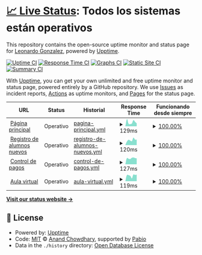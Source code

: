 # [📈 Live Status](https://demo.upptime.js.org): <!--live status--> **Todos los sistemas están operativos**

This repository contains the open-source uptime monitor and status page for [Leonardo Gonzalez](https://demo.upptime.js.org), powered by [Upptime](https://github.com/upptime/upptime).

[![Uptime CI](https://github.com/gonzalezrujano/sigloxxi_status/workflows/Uptime%20CI/badge.svg)](https://github.com/gonzalezrujano/sigloxxi_status/actions?query=workflow%3A%22Uptime+CI%22)
[![Response Time CI](https://github.com/gonzalezrujano/sigloxxi_status/workflows/Response%20Time%20CI/badge.svg)](https://github.com/gonzalezrujano/sigloxxi_status/actions?query=workflow%3A%22Response+Time+CI%22)
[![Graphs CI](https://github.com/gonzalezrujano/sigloxxi_status/workflows/Graphs%20CI/badge.svg)](https://github.com/gonzalezrujano/sigloxxi_status/actions?query=workflow%3A%22Graphs+CI%22)
[![Static Site CI](https://github.com/gonzalezrujano/sigloxxi_status/workflows/Static%20Site%20CI/badge.svg)](https://github.com/gonzalezrujano/sigloxxi_status/actions?query=workflow%3A%22Static+Site+CI%22)
[![Summary CI](https://github.com/gonzalezrujano/sigloxxi_status/workflows/Summary%20CI/badge.svg)](https://github.com/gonzalezrujano/sigloxxi_status/actions?query=workflow%3A%22Summary+CI%22)

With [Upptime](https://upptime.js.org), you can get your own unlimited and free uptime monitor and status page, powered entirely by a GitHub repository. We use [Issues](https://github.com/gonzalezrujano/sigloxxi_status/issues) as incident reports, [Actions](https://github.com/gonzalezrujano/sigloxxi_status/actions) as uptime monitors, and [Pages](https://demo.upptime.js.org) for the status page.

<!--start: status pages-->
<!-- This summary is generated by Upptime (https://github.com/upptime/upptime) -->
<!-- Do not edit this manually, your changes will be overwritten -->
<!-- prettier-ignore -->
| URL | Status | Historial | Response Time | Funcionando desde siempre |
| --- | ------ | ------- | ------------- | ------ |
| <img alt="" src="https://icons.duckduckgo.com/ip3/colegiosigloxxi.net.ico" height="13"> [Página principal](https://colegiosigloxxi.net) | Operativo | [pagina-principal.yml](https://github.com/gonzalezrujano/sigloxxi_status/commits/HEAD/history/pagina-principal.yml) | <details><summary><img alt="Gráfico de tiempo de respuesta" src="./graphs/pagina-principal/response-time-week.png" height="20"> 129ms</summary><br><a href="https://gonzalezrujano.github.io/sigloxxi_status/history/pagina-principal"><img alt="Response time 196" src="https://img.shields.io/endpoint?url=https%3A%2F%2Fraw.githubusercontent.com%2Fgonzalezrujano%2Fsigloxxi_status%2FHEAD%2Fapi%2Fpagina-principal%2Fresponse-time.json"></a><br><a href="https://gonzalezrujano.github.io/sigloxxi_status/history/pagina-principal"><img alt="Tiempos de respuesta las últimas 24 horas 96" src="https://img.shields.io/endpoint?url=https%3A%2F%2Fraw.githubusercontent.com%2Fgonzalezrujano%2Fsigloxxi_status%2FHEAD%2Fapi%2Fpagina-principal%2Fresponse-time-day.json"></a><br><a href="https://gonzalezrujano.github.io/sigloxxi_status/history/pagina-principal"><img alt="Tiempos de respuesta los últimos 7 dias 129" src="https://img.shields.io/endpoint?url=https%3A%2F%2Fraw.githubusercontent.com%2Fgonzalezrujano%2Fsigloxxi_status%2FHEAD%2Fapi%2Fpagina-principal%2Fresponse-time-week.json"></a><br><a href="https://gonzalezrujano.github.io/sigloxxi_status/history/pagina-principal"><img alt="Tiempos de respuesta los últimos 30 dias 198" src="https://img.shields.io/endpoint?url=https%3A%2F%2Fraw.githubusercontent.com%2Fgonzalezrujano%2Fsigloxxi_status%2FHEAD%2Fapi%2Fpagina-principal%2Fresponse-time-month.json"></a><br><a href="https://gonzalezrujano.github.io/sigloxxi_status/history/pagina-principal"><img alt="Tiempos de respuesta el último año 196" src="https://img.shields.io/endpoint?url=https%3A%2F%2Fraw.githubusercontent.com%2Fgonzalezrujano%2Fsigloxxi_status%2FHEAD%2Fapi%2Fpagina-principal%2Fresponse-time-year.json"></a></details> | <details><summary><a href="https://gonzalezrujano.github.io/sigloxxi_status/history/pagina-principal">100.00%</a></summary><a href="https://gonzalezrujano.github.io/sigloxxi_status/history/pagina-principal"><img alt="Funcionando desde siempre 100.00%" src="https://img.shields.io/endpoint?url=https%3A%2F%2Fraw.githubusercontent.com%2Fgonzalezrujano%2Fsigloxxi_status%2FHEAD%2Fapi%2Fpagina-principal%2Fuptime.json"></a><br><a href="https://gonzalezrujano.github.io/sigloxxi_status/history/pagina-principal"><img alt="Funcionando las ultimas 24 horas 100.00%" src="https://img.shields.io/endpoint?url=https%3A%2F%2Fraw.githubusercontent.com%2Fgonzalezrujano%2Fsigloxxi_status%2FHEAD%2Fapi%2Fpagina-principal%2Fuptime-day.json"></a><br><a href="https://gonzalezrujano.github.io/sigloxxi_status/history/pagina-principal"><img alt="Funcionando los últimos 7 dias 100.00%" src="https://img.shields.io/endpoint?url=https%3A%2F%2Fraw.githubusercontent.com%2Fgonzalezrujano%2Fsigloxxi_status%2FHEAD%2Fapi%2Fpagina-principal%2Fuptime-week.json"></a><br><a href="https://gonzalezrujano.github.io/sigloxxi_status/history/pagina-principal"><img alt="Funcionando el último mes 100.00%" src="https://img.shields.io/endpoint?url=https%3A%2F%2Fraw.githubusercontent.com%2Fgonzalezrujano%2Fsigloxxi_status%2FHEAD%2Fapi%2Fpagina-principal%2Fuptime-month.json"></a><br><a href="https://gonzalezrujano.github.io/sigloxxi_status/history/pagina-principal"><img alt="Funcionando el último año 100.00%" src="https://img.shields.io/endpoint?url=https%3A%2F%2Fraw.githubusercontent.com%2Fgonzalezrujano%2Fsigloxxi_status%2FHEAD%2Fapi%2Fpagina-principal%2Fuptime-year.json"></a></details>
| <img alt="" src="https://icons.duckduckgo.com/ip3/register.colegiosigloxxi.net.ico" height="13"> [Registro de alumnos nuevos](https://register.colegiosigloxxi.net) | Operativo | [registro-de-alumnos-nuevos.yml](https://github.com/gonzalezrujano/sigloxxi_status/commits/HEAD/history/registro-de-alumnos-nuevos.yml) | <details><summary><img alt="Gráfico de tiempo de respuesta" src="./graphs/registro-de-alumnos-nuevos/response-time-week.png" height="20"> 120ms</summary><br><a href="https://gonzalezrujano.github.io/sigloxxi_status/history/registro-de-alumnos-nuevos"><img alt="Response time 168" src="https://img.shields.io/endpoint?url=https%3A%2F%2Fraw.githubusercontent.com%2Fgonzalezrujano%2Fsigloxxi_status%2FHEAD%2Fapi%2Fregistro-de-alumnos-nuevos%2Fresponse-time.json"></a><br><a href="https://gonzalezrujano.github.io/sigloxxi_status/history/registro-de-alumnos-nuevos"><img alt="Tiempos de respuesta las últimas 24 horas 130" src="https://img.shields.io/endpoint?url=https%3A%2F%2Fraw.githubusercontent.com%2Fgonzalezrujano%2Fsigloxxi_status%2FHEAD%2Fapi%2Fregistro-de-alumnos-nuevos%2Fresponse-time-day.json"></a><br><a href="https://gonzalezrujano.github.io/sigloxxi_status/history/registro-de-alumnos-nuevos"><img alt="Tiempos de respuesta los últimos 7 dias 120" src="https://img.shields.io/endpoint?url=https%3A%2F%2Fraw.githubusercontent.com%2Fgonzalezrujano%2Fsigloxxi_status%2FHEAD%2Fapi%2Fregistro-de-alumnos-nuevos%2Fresponse-time-week.json"></a><br><a href="https://gonzalezrujano.github.io/sigloxxi_status/history/registro-de-alumnos-nuevos"><img alt="Tiempos de respuesta los últimos 30 dias 164" src="https://img.shields.io/endpoint?url=https%3A%2F%2Fraw.githubusercontent.com%2Fgonzalezrujano%2Fsigloxxi_status%2FHEAD%2Fapi%2Fregistro-de-alumnos-nuevos%2Fresponse-time-month.json"></a><br><a href="https://gonzalezrujano.github.io/sigloxxi_status/history/registro-de-alumnos-nuevos"><img alt="Tiempos de respuesta el último año 168" src="https://img.shields.io/endpoint?url=https%3A%2F%2Fraw.githubusercontent.com%2Fgonzalezrujano%2Fsigloxxi_status%2FHEAD%2Fapi%2Fregistro-de-alumnos-nuevos%2Fresponse-time-year.json"></a></details> | <details><summary><a href="https://gonzalezrujano.github.io/sigloxxi_status/history/registro-de-alumnos-nuevos">100.00%</a></summary><a href="https://gonzalezrujano.github.io/sigloxxi_status/history/registro-de-alumnos-nuevos"><img alt="Funcionando desde siempre 100.00%" src="https://img.shields.io/endpoint?url=https%3A%2F%2Fraw.githubusercontent.com%2Fgonzalezrujano%2Fsigloxxi_status%2FHEAD%2Fapi%2Fregistro-de-alumnos-nuevos%2Fuptime.json"></a><br><a href="https://gonzalezrujano.github.io/sigloxxi_status/history/registro-de-alumnos-nuevos"><img alt="Funcionando las ultimas 24 horas 100.00%" src="https://img.shields.io/endpoint?url=https%3A%2F%2Fraw.githubusercontent.com%2Fgonzalezrujano%2Fsigloxxi_status%2FHEAD%2Fapi%2Fregistro-de-alumnos-nuevos%2Fuptime-day.json"></a><br><a href="https://gonzalezrujano.github.io/sigloxxi_status/history/registro-de-alumnos-nuevos"><img alt="Funcionando los últimos 7 dias 100.00%" src="https://img.shields.io/endpoint?url=https%3A%2F%2Fraw.githubusercontent.com%2Fgonzalezrujano%2Fsigloxxi_status%2FHEAD%2Fapi%2Fregistro-de-alumnos-nuevos%2Fuptime-week.json"></a><br><a href="https://gonzalezrujano.github.io/sigloxxi_status/history/registro-de-alumnos-nuevos"><img alt="Funcionando el último mes 100.00%" src="https://img.shields.io/endpoint?url=https%3A%2F%2Fraw.githubusercontent.com%2Fgonzalezrujano%2Fsigloxxi_status%2FHEAD%2Fapi%2Fregistro-de-alumnos-nuevos%2Fuptime-month.json"></a><br><a href="https://gonzalezrujano.github.io/sigloxxi_status/history/registro-de-alumnos-nuevos"><img alt="Funcionando el último año 100.00%" src="https://img.shields.io/endpoint?url=https%3A%2F%2Fraw.githubusercontent.com%2Fgonzalezrujano%2Fsigloxxi_status%2FHEAD%2Fapi%2Fregistro-de-alumnos-nuevos%2Fuptime-year.json"></a></details>
| <img alt="" src="https://icons.duckduckgo.com/ip3/pagos.colegiosigloxxi.net.ico" height="13"> [Control de pagos](https://pagos.colegiosigloxxi.net/auth/login) | Operativo | [control-de-pagos.yml](https://github.com/gonzalezrujano/sigloxxi_status/commits/HEAD/history/control-de-pagos.yml) | <details><summary><img alt="Gráfico de tiempo de respuesta" src="./graphs/control-de-pagos/response-time-week.png" height="20"> 127ms</summary><br><a href="https://gonzalezrujano.github.io/sigloxxi_status/history/control-de-pagos"><img alt="Response time 167" src="https://img.shields.io/endpoint?url=https%3A%2F%2Fraw.githubusercontent.com%2Fgonzalezrujano%2Fsigloxxi_status%2FHEAD%2Fapi%2Fcontrol-de-pagos%2Fresponse-time.json"></a><br><a href="https://gonzalezrujano.github.io/sigloxxi_status/history/control-de-pagos"><img alt="Tiempos de respuesta las últimas 24 horas 124" src="https://img.shields.io/endpoint?url=https%3A%2F%2Fraw.githubusercontent.com%2Fgonzalezrujano%2Fsigloxxi_status%2FHEAD%2Fapi%2Fcontrol-de-pagos%2Fresponse-time-day.json"></a><br><a href="https://gonzalezrujano.github.io/sigloxxi_status/history/control-de-pagos"><img alt="Tiempos de respuesta los últimos 7 dias 127" src="https://img.shields.io/endpoint?url=https%3A%2F%2Fraw.githubusercontent.com%2Fgonzalezrujano%2Fsigloxxi_status%2FHEAD%2Fapi%2Fcontrol-de-pagos%2Fresponse-time-week.json"></a><br><a href="https://gonzalezrujano.github.io/sigloxxi_status/history/control-de-pagos"><img alt="Tiempos de respuesta los últimos 30 dias 166" src="https://img.shields.io/endpoint?url=https%3A%2F%2Fraw.githubusercontent.com%2Fgonzalezrujano%2Fsigloxxi_status%2FHEAD%2Fapi%2Fcontrol-de-pagos%2Fresponse-time-month.json"></a><br><a href="https://gonzalezrujano.github.io/sigloxxi_status/history/control-de-pagos"><img alt="Tiempos de respuesta el último año 167" src="https://img.shields.io/endpoint?url=https%3A%2F%2Fraw.githubusercontent.com%2Fgonzalezrujano%2Fsigloxxi_status%2FHEAD%2Fapi%2Fcontrol-de-pagos%2Fresponse-time-year.json"></a></details> | <details><summary><a href="https://gonzalezrujano.github.io/sigloxxi_status/history/control-de-pagos">100.00%</a></summary><a href="https://gonzalezrujano.github.io/sigloxxi_status/history/control-de-pagos"><img alt="Funcionando desde siempre 100.00%" src="https://img.shields.io/endpoint?url=https%3A%2F%2Fraw.githubusercontent.com%2Fgonzalezrujano%2Fsigloxxi_status%2FHEAD%2Fapi%2Fcontrol-de-pagos%2Fuptime.json"></a><br><a href="https://gonzalezrujano.github.io/sigloxxi_status/history/control-de-pagos"><img alt="Funcionando las ultimas 24 horas 100.00%" src="https://img.shields.io/endpoint?url=https%3A%2F%2Fraw.githubusercontent.com%2Fgonzalezrujano%2Fsigloxxi_status%2FHEAD%2Fapi%2Fcontrol-de-pagos%2Fuptime-day.json"></a><br><a href="https://gonzalezrujano.github.io/sigloxxi_status/history/control-de-pagos"><img alt="Funcionando los últimos 7 dias 100.00%" src="https://img.shields.io/endpoint?url=https%3A%2F%2Fraw.githubusercontent.com%2Fgonzalezrujano%2Fsigloxxi_status%2FHEAD%2Fapi%2Fcontrol-de-pagos%2Fuptime-week.json"></a><br><a href="https://gonzalezrujano.github.io/sigloxxi_status/history/control-de-pagos"><img alt="Funcionando el último mes 100.00%" src="https://img.shields.io/endpoint?url=https%3A%2F%2Fraw.githubusercontent.com%2Fgonzalezrujano%2Fsigloxxi_status%2FHEAD%2Fapi%2Fcontrol-de-pagos%2Fuptime-month.json"></a><br><a href="https://gonzalezrujano.github.io/sigloxxi_status/history/control-de-pagos"><img alt="Funcionando el último año 100.00%" src="https://img.shields.io/endpoint?url=https%3A%2F%2Fraw.githubusercontent.com%2Fgonzalezrujano%2Fsigloxxi_status%2FHEAD%2Fapi%2Fcontrol-de-pagos%2Fuptime-year.json"></a></details>
| <img alt="" src="https://icons.duckduckgo.com/ip3/aula.colegiosigloxxi.net.ico" height="13"> [Aula virtual](https://aula.colegiosigloxxi.net/auth/login) | Operativo | [aula-virtual.yml](https://github.com/gonzalezrujano/sigloxxi_status/commits/HEAD/history/aula-virtual.yml) | <details><summary><img alt="Gráfico de tiempo de respuesta" src="./graphs/aula-virtual/response-time-week.png" height="20"> 119ms</summary><br><a href="https://gonzalezrujano.github.io/sigloxxi_status/history/aula-virtual"><img alt="Response time 157" src="https://img.shields.io/endpoint?url=https%3A%2F%2Fraw.githubusercontent.com%2Fgonzalezrujano%2Fsigloxxi_status%2FHEAD%2Fapi%2Faula-virtual%2Fresponse-time.json"></a><br><a href="https://gonzalezrujano.github.io/sigloxxi_status/history/aula-virtual"><img alt="Tiempos de respuesta las últimas 24 horas 137" src="https://img.shields.io/endpoint?url=https%3A%2F%2Fraw.githubusercontent.com%2Fgonzalezrujano%2Fsigloxxi_status%2FHEAD%2Fapi%2Faula-virtual%2Fresponse-time-day.json"></a><br><a href="https://gonzalezrujano.github.io/sigloxxi_status/history/aula-virtual"><img alt="Tiempos de respuesta los últimos 7 dias 119" src="https://img.shields.io/endpoint?url=https%3A%2F%2Fraw.githubusercontent.com%2Fgonzalezrujano%2Fsigloxxi_status%2FHEAD%2Fapi%2Faula-virtual%2Fresponse-time-week.json"></a><br><a href="https://gonzalezrujano.github.io/sigloxxi_status/history/aula-virtual"><img alt="Tiempos de respuesta los últimos 30 dias 165" src="https://img.shields.io/endpoint?url=https%3A%2F%2Fraw.githubusercontent.com%2Fgonzalezrujano%2Fsigloxxi_status%2FHEAD%2Fapi%2Faula-virtual%2Fresponse-time-month.json"></a><br><a href="https://gonzalezrujano.github.io/sigloxxi_status/history/aula-virtual"><img alt="Tiempos de respuesta el último año 157" src="https://img.shields.io/endpoint?url=https%3A%2F%2Fraw.githubusercontent.com%2Fgonzalezrujano%2Fsigloxxi_status%2FHEAD%2Fapi%2Faula-virtual%2Fresponse-time-year.json"></a></details> | <details><summary><a href="https://gonzalezrujano.github.io/sigloxxi_status/history/aula-virtual">100.00%</a></summary><a href="https://gonzalezrujano.github.io/sigloxxi_status/history/aula-virtual"><img alt="Funcionando desde siempre 100.00%" src="https://img.shields.io/endpoint?url=https%3A%2F%2Fraw.githubusercontent.com%2Fgonzalezrujano%2Fsigloxxi_status%2FHEAD%2Fapi%2Faula-virtual%2Fuptime.json"></a><br><a href="https://gonzalezrujano.github.io/sigloxxi_status/history/aula-virtual"><img alt="Funcionando las ultimas 24 horas 100.00%" src="https://img.shields.io/endpoint?url=https%3A%2F%2Fraw.githubusercontent.com%2Fgonzalezrujano%2Fsigloxxi_status%2FHEAD%2Fapi%2Faula-virtual%2Fuptime-day.json"></a><br><a href="https://gonzalezrujano.github.io/sigloxxi_status/history/aula-virtual"><img alt="Funcionando los últimos 7 dias 100.00%" src="https://img.shields.io/endpoint?url=https%3A%2F%2Fraw.githubusercontent.com%2Fgonzalezrujano%2Fsigloxxi_status%2FHEAD%2Fapi%2Faula-virtual%2Fuptime-week.json"></a><br><a href="https://gonzalezrujano.github.io/sigloxxi_status/history/aula-virtual"><img alt="Funcionando el último mes 100.00%" src="https://img.shields.io/endpoint?url=https%3A%2F%2Fraw.githubusercontent.com%2Fgonzalezrujano%2Fsigloxxi_status%2FHEAD%2Fapi%2Faula-virtual%2Fuptime-month.json"></a><br><a href="https://gonzalezrujano.github.io/sigloxxi_status/history/aula-virtual"><img alt="Funcionando el último año 100.00%" src="https://img.shields.io/endpoint?url=https%3A%2F%2Fraw.githubusercontent.com%2Fgonzalezrujano%2Fsigloxxi_status%2FHEAD%2Fapi%2Faula-virtual%2Fuptime-year.json"></a></details>

<!--end: status pages-->

[**Visit our status website →**](https://demo.upptime.js.org)

## 📄 License

- Powered by: [Upptime](https://github.com/upptime/upptime)
- Code: [MIT](./LICENSE) © [Anand Chowdhary](https://anandchowdhary.com), supported by [Pabio](https://pabio.com)
- Data in the `./history` directory: [Open Database License](https://opendatacommons.org/licenses/odbl/1-0/)
